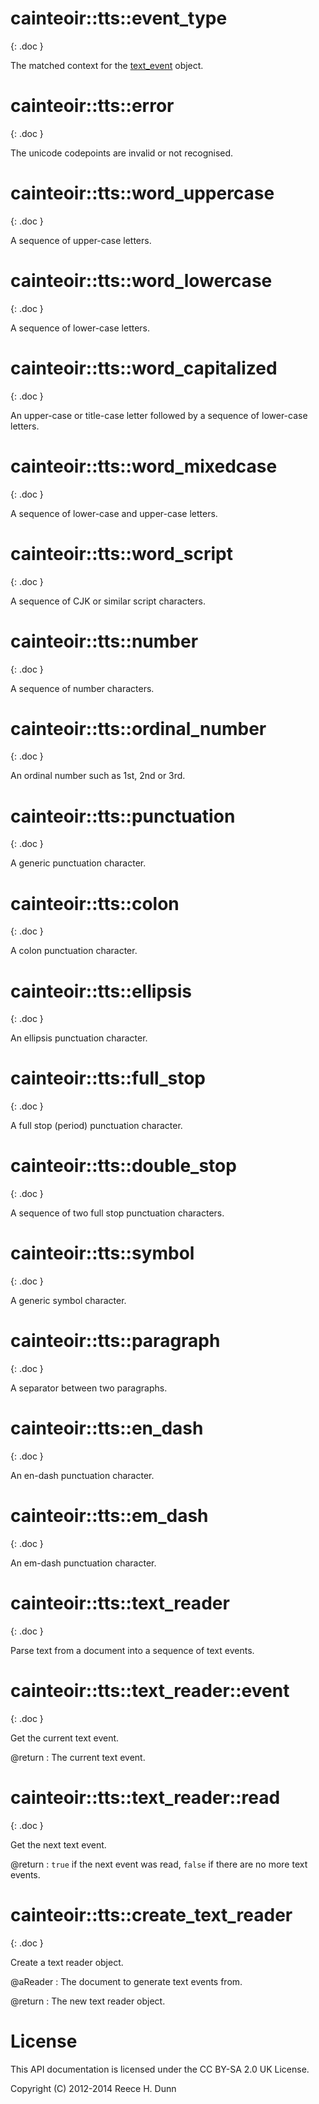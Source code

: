 # cainteoir::tts::event_type
{: .doc }

The matched context for the [text_event](^^cainteoir::tts::text_event) object.

# cainteoir::tts::error
{: .doc }

The unicode codepoints are invalid or not recognised.

# cainteoir::tts::word_uppercase
{: .doc }

A sequence of upper-case letters.

# cainteoir::tts::word_lowercase
{: .doc }

A sequence of lower-case letters.

# cainteoir::tts::word_capitalized
{: .doc }

An upper-case or title-case letter followed by a sequence of lower-case letters.

# cainteoir::tts::word_mixedcase
{: .doc }

A sequence of lower-case and upper-case letters.

# cainteoir::tts::word_script
{: .doc }

A sequence of CJK or similar script characters.

# cainteoir::tts::number
{: .doc }

A sequence of number characters.

# cainteoir::tts::ordinal_number
{: .doc }

An ordinal number such as 1st, 2nd or 3rd.

# cainteoir::tts::punctuation
{: .doc }

A generic punctuation character.

# cainteoir::tts::colon
{: .doc }

A colon punctuation character.

# cainteoir::tts::ellipsis
{: .doc }

An ellipsis punctuation character.

# cainteoir::tts::full_stop
{: .doc }

A full stop (period) punctuation character.

# cainteoir::tts::double_stop
{: .doc }

A sequence of two full stop punctuation characters.

# cainteoir::tts::symbol
{: .doc }

A generic symbol character.

# cainteoir::tts::paragraph
{: .doc }

A separator between two paragraphs.

# cainteoir::tts::en_dash
{: .doc }

An en-dash punctuation character.

# cainteoir::tts::em_dash
{: .doc }

An em-dash punctuation character.

# cainteoir::tts::text_reader
{: .doc }

Parse text from a document into a sequence of text events.

# cainteoir::tts::text_reader::event
{: .doc }

Get the current text event.

@return
: The current text event.

# cainteoir::tts::text_reader::read
{: .doc }

Get the next text event.

@return
: `true` if the next event was read, `false` if there are no more text events.

# cainteoir::tts::create_text_reader
{: .doc }

Create a text reader object.

@aReader
: The document to generate text events from.

@return
: The new text reader object.

# License

This API documentation is licensed under the CC BY-SA 2.0 UK License.

Copyright (C) 2012-2014 Reece H. Dunn
